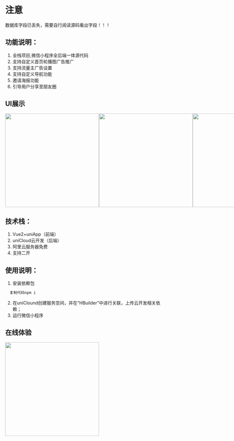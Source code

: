 # 注意
数据库字段已丢失，需要自行阅读源码看出字段！！！

## 功能说明：
1. 全栈项目,微信小程序全后端一体源代码
2. 支持自定义首页轮播图广告推广
3. 支持流量主广告设置
4. 支持自定义导航功能
5. 邀请海报功能
6. 引导用户分享至朋友圈

## UI展示
<div style="display: flex;">
  <img src="./readmeImg/2.jpg" width="300px" />
  <img src="./readmeImg/1.jpg" width="300px" />
  <img src="./readmeImg/3.jpg" width="300px" />
</div>

## 技术栈：
1. Vue2+uniApp（前端）
2. uniCloud云开发（后端）
3. 阿里云服务器免费
4. 支持二开

## 使用说明：
1. 安装依赖包

```js
  复制代码npm i
```
2. 在uniClound创建服务空间，并在“HBuilder”中进行关联，上传云开发相关依赖；
3. 运行微信小程序

## 在线体验
<img src="./readmeImg/baibao.jpg" width="300px" />
